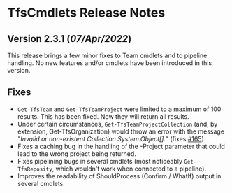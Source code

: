 # TfsCmdlets Release Notes

## Version 2.3.1 (_07/Apr/2022_)

This release brings a few minor fixes to Team cmdlets and to pipeline handling. No new features and/or cmdlets have been introduced in this version.

## Fixes

* `Get-TfsTeam` and `Get-TfsTeamProject` were limited to a maximum of 100 results. This has been fixed. Now they will return all results.
* Under certain circumstances, `Get-TfsTeamProjectCollection` (and, by extension, Get-TfsOrganization) would throw an error with the message "_Invalid or non-existent Collection System.Object[]._" (fixes [#165](https://github.com/igoravl/TfsCmdlets/issues/165))
* Fixes a caching bug in the handling of the -Project parameter that could lead to the wrong project being returned.
* Fixes pipelining bugs in several cmdlets (most noticeably `Get-TfsReposity`, which wouldn't work when connected to a pipeline).
* Improves the readability of ShouldProcess (Confirm / WhatIf) output in several cmdlets.
